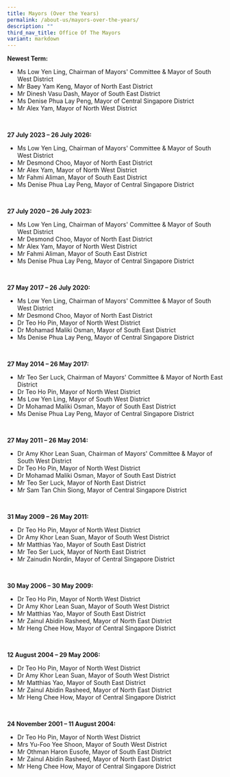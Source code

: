 ```yaml
---
title: Mayors (Over the Years)
permalink: /about-us/mayors-over-the-years/
description: ""
third_nav_title: Office Of The Mayors
variant: markdown
---
```

<strong>Newest Term:</strong><br>
* Ms Low Yen Ling, Chairman of Mayors' Committee &amp; Mayor of South West District
* Mr Baey Yam Keng, Mayor of North East District
* Mr Dinesh Vasu Dash, Mayor of South East District
* Ms Denise Phua Lay Peng, Mayor of Central Singapore District
* Mr Alex Yam, Mayor of North West District

<br>

<strong>27 July 2023 – 26 July 2026:</strong><br>
* Ms Low Yen Ling, Chairman of Mayors' Committee &amp; Mayor of South West District
* Mr Desmond Choo, Mayor of North East District
* Mr Alex Yam, Mayor of North West District
* Mr Fahmi Aliman, Mayor of South East District
* Ms Denise Phua Lay Peng, Mayor of Central Singapore District

<br>

<strong>27 July 2020 – 26 July 2023:</strong><br>
* Ms Low Yen Ling, Chairman of Mayors' Committee &amp; Mayor of South West District
* Mr Desmond Choo, Mayor of North East District
* Mr Alex Yam, Mayor of North West District
* Mr Fahmi Aliman, Mayor of South East District
* Ms Denise Phua Lay Peng, Mayor of Central Singapore District

<br>

<strong>27 May 2017 – 26 July 2020:</strong><br>
* Ms Low Yen Ling, Chairman of Mayors' Committee &amp; Mayor of South West District
* Mr Desmond Choo, Mayor of North East District
* Dr Teo Ho Pin, Mayor of North West District
* Dr Mohamad Maliki Osman, Mayor of South East District
* Ms Denise Phua Lay Peng, Mayor of Central Singapore District

<br>

<strong>27 May 2014 – 26 May 2017:</strong><br>
* Mr Teo Ser Luck, Chairman of Mayors' Committee &amp; Mayor of North East District
* Dr Teo Ho Pin, Mayor of North West District
* Ms Low Yen Ling, Mayor of South West District
* Dr Mohamad Maliki Osman, Mayor of South East District
* Ms Denise Phua Lay Peng, Mayor of Central Singapore District

<br>

<strong>27 May 2011 – 26 May 2014:</strong><br>
* Dr Amy Khor Lean Suan, Chairman of Mayors' Committee &amp; Mayor of South West District
* Dr Teo Ho Pin, Mayor of North West District
* Dr Mohamad Maliki Osman, Mayor of South East District
* Mr Teo Ser Luck, Mayor of North East District
* Mr Sam Tan Chin Siong, Mayor of Central Singapore District

<br>

<strong>31 May 2009 – 26 May 2011:</strong><br>
* Dr Teo Ho Pin, Mayor of North West District
* Dr Amy Khor Lean Suan, Mayor of South West District
* Mr Matthias Yao, Mayor of South East District
* Mr Teo Ser Luck, Mayor of North East District
* Mr Zainudin Nordin, Mayor of Central Singapore District

<br>

<strong>30 May 2006 – 30 May 2009:</strong><br>
* Dr Teo Ho Pin, Mayor of North West District
* Dr Amy Khor Lean Suan, Mayor of South West District
* Mr Matthias Yao, Mayor of South East District
* Mr Zainul Abidin Rasheed, Mayor of North East District
* Mr Heng Chee How, Mayor of Central Singapore District

<br>

<strong>12 August 2004 – 29 May 2006:</strong><br>
* Dr Teo Ho Pin, Mayor of North West District
* Dr Amy Khor Lean Suan, Mayor of South West District
* Mr Matthias Yao, Mayor of South East District
* Mr Zainul Abidin Rasheed, Mayor of North East District
* Mr Heng Chee How, Mayor of Central Singapore District

<br>

<strong>24 November 2001 – 11 August 2004:</strong><br>
* Dr Teo Ho Pin, Mayor of North West District
* Mrs Yu-Foo Yee Shoon, Mayor of South West District
* Mr Othman Haron Eusofe, Mayor of South East District
* Mr Zainul Abidin Rasheed, Mayor of North East District
* Mr Heng Chee How, Mayor of Central Singapore District

